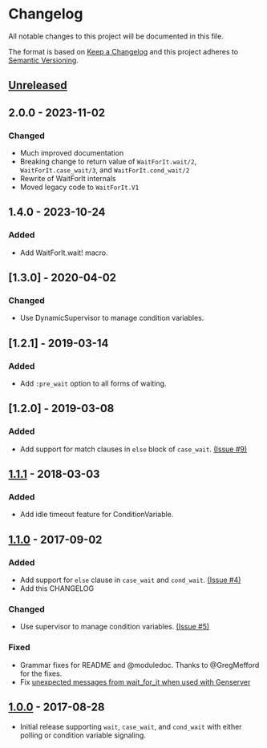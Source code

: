 # Changelog
All notable changes to this project will be documented in this file.

The format is based on [Keep a Changelog](http://keepachangelog.com/en/1.0.0/)
and this project adheres to [Semantic Versioning](http://semver.org/spec/v2.0.0.html).

## [Unreleased]

## 2.0.0 - 2023-11-02
### Changed
- Much improved documentation
- Breaking change to return value of `WaitForIt.wait/2`, `WaitForIt.case_wait/3`, and `WaitForIt.cond_wait/2`
- Rewrite of WaitForIt internals
- Moved legacy code to `WaitForIt.V1`

## 1.4.0 - 2023-10-24
### Added
- Add WaitForIt.wait! macro.

## [1.3.0] - 2020-04-02
### Changed
- Use DynamicSupervisor to manage condition variables.

## [1.2.1] - 2019-03-14
### Added
- Add `:pre_wait` option to all forms of waiting.

## [1.2.0] - 2019-03-08
### Added
- Add support for match clauses in `else` block of `case_wait`. [(Issue #9)](https://github.com/jvoegele/wait_for_it/issues/9)

## [1.1.1] - 2018-03-03
### Added
- Add idle timeout feature for ConditionVariable.

## [1.1.0] - 2017-09-02
### Added
- Add support for `else` clause in `case_wait` and `cond_wait`. [(Issue #4)](https://github.com/jvoegele/wait_for_it/issues/4)
- Add this CHANGELOG

### Changed
- Use supervisor to manage condition variables. [(Issue #5)](https://github.com/jvoegele/wait_for_it/issues/5)

### Fixed
- Grammar fixes for README and @moduledoc. Thanks to @GregMefford for the fixes.
- Fix [unexpected messages from wait_for_it when used with Genserver](https://github.com/jvoegele/wait_for_it/issues/3)

## [1.0.0] - 2017-08-28
- Initial release supporting `wait`, `case_wait`, and `cond_wait` with either polling or condition variable signaling.

[Unreleased]: https://github.com/jvoegele/wait_for_it/compare/v1.1.0...HEAD
[1.1.1]: https://github.com/jvoegele/wait_for_it/compare/v1.1.0...v1.1.1
[1.1.0]: https://github.com/jvoegele/wait_for_it/compare/v1.0.0...v1.1.0
[1.0.0]: https://github.com/jvoegele/wait_for_it/compare/init...v1.0.0
